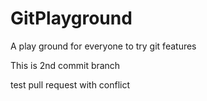 # GitPlayground

A play ground for everyone to try git features 

This is 2nd commit branch

test pull request with conflict